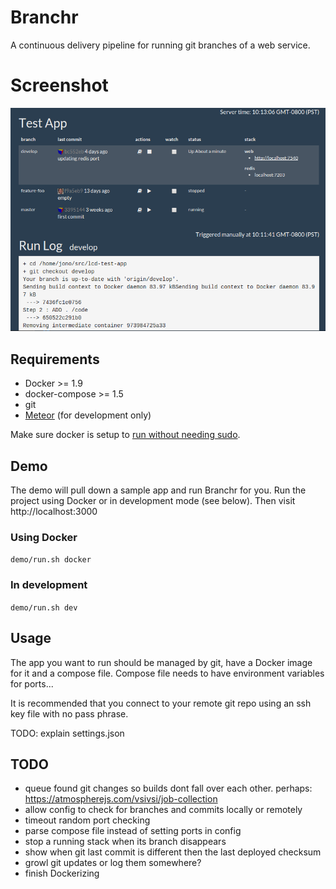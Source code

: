 # Branchr

A continuous delivery pipeline for running git branches of a web service.

# Screenshot

![Screenshot](screenshot.png)

## Requirements
* Docker >= 1.9
* docker-compose >= 1.5
* git
* [Meteor](https://www.meteor.com/install) (for development only)

Make sure docker is setup to [run without needing sudo](http://askubuntu.com/questions/477551/how-can-i-use-docker-without-sudo).

## Demo

The demo will pull down a sample app and run Branchr for you. Run the project using Docker or in development mode (see below). Then visit http://localhost:3000

### Using Docker
`demo/run.sh docker`

### In development
`demo/run.sh dev`

## Usage

The app you want to run should be managed by git, have a Docker image for it and a compose file. Compose file needs to have environment variables for ports...

It is recommended that you connect to your remote git repo using an ssh key file with no pass phrase.

TODO: explain settings.json

## TODO

* queue found git changes so builds dont fall over each other. perhaps:  https://atmospherejs.com/vsivsi/job-collection
* allow config to check for branches and commits locally or remotely
* timeout random port checking
* parse compose file instead of setting ports in config
* stop a running stack when its branch disappears
* show when git last commit is different then the last deployed checksum
* growl git updates or log them somewhere?
* finish Dockerizing
